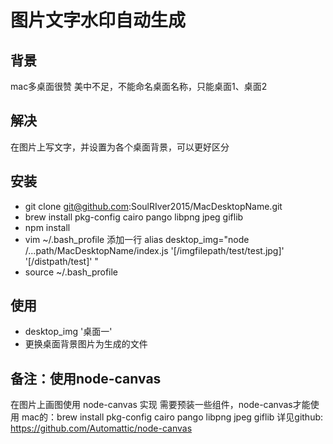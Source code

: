 

# 图片文字水印自动生成

## 背景
mac多桌面很赞 
美中不足，不能命名桌面名称，只能桌面1、桌面2

## 解决
在图片上写文字，并设置为各个桌面背景，可以更好区分

## 安装
 * git clone git@github.com:SoulRIver2015/MacDesktopName.git
 * brew install pkg-config cairo pango libpng jpeg giflib
 * npm install
 * vim ~/.bash_profile
添加一行 alias desktop_img="node /...path/MacDesktopName/index.js '[/imgfilepath/test/test.jpg]' '[/distpath/test]' "
 * source ~/.bash_profile

## 使用
 * desktop_img '桌面一'
 * 更换桌面背景图片为生成的文件

## 备注：使用node-canvas
在图片上画图使用 node-canvas 实现 
需要预装一些组件，node-canvas才能使用 
mac的：brew install pkg-config cairo pango libpng jpeg giflib 
详见github: https://github.com/Automattic/node-canvas

